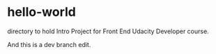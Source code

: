 # hello-world
directory to hold Intro Project for Front End Udacity Developer course.

And this is a dev branch edit.
